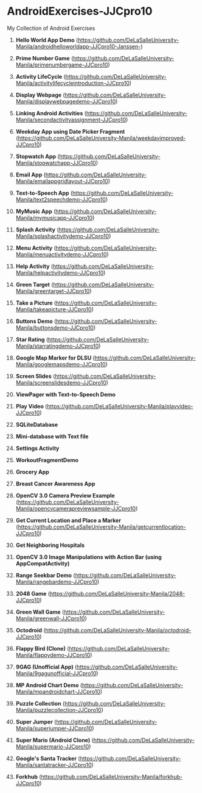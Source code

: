 # AndroidExercises-JJCpro10

My Collection of Android Exercises

1. **Hello World App Demo** (https://github.com/DeLaSalleUniversity-Manila/androidhelloworldapp-JJCpro10-Janssen-)
2. **Prime Number Game** (https://github.com/DeLaSalleUniversity-Manila/primenumbergame-JJCpro10)
3. **Activity LifeCycle** (https://github.com/DeLaSalleUniversity-Manila/activitylifecycleintroduction-JJCpro10)
4. **Display Webpage** (https://github.com/DeLaSalleUniversity-Manila/displaywebpagedemo-JJCpro10)
5. **Linking Android Activities** (https://github.com/DeLaSalleUniversity-Manila/secondactivityassignment-JJCpro10)
6. **Weekday App using Date Picker Fragment** (https://github.com/DeLaSalleUniversity-Manila/weekdayimproved-JJCpro10)
7. **Stopwatch App** (https://github.com/DeLaSalleUniversity-Manila/stopwatchapp-JJCpro10)
8. **Email App** (https://github.com/DeLaSalleUniversity-Manila/emailappgridlayout-JJCpro10)
9. **Text-to-Speech App** (https://github.com/DeLaSalleUniversity-Manila/text2speechdemo-JJCpro10)
10. **MyMusic App** (https://github.com/DeLaSalleUniversity-Manila/mymusicapp-JJCpro10)
11. **Splash Activity** (https://github.com/DeLaSalleUniversity-Manila/splashactivitydemo-JJCpro10)
12. **Menu Activity** (https://github.com/DeLaSalleUniversity-Manila/menuactivitydemo-JJCpro10)
13. **Help Activity** (https://github.com/DeLaSalleUniversity-Manila/helpactivitydemo-JJCpro10)
14. **Green Target** (https://github.com/DeLaSalleUniversity-Manila/greentarget-JJCpro10)
15. **Take a Picture** (https://github.com/DeLaSalleUniversity-Manila/takeapicture-JJCpro10)
16. **Buttons Demo** (https://github.com/DeLaSalleUniversity-Manila/buttonsdemo-JJCpro10)
17. **Star Rating** (https://github.com/DeLaSalleUniversity-Manila/starratingdemo-JJCpro10)
18. **Google Map Marker for DLSU** (https://github.com/DeLaSalleUniversity-Manila/googlemapsdemo-JJCpro10)
19. **Screen Slides** (https://github.com/DeLaSalleUniversity-Manila/screenslidesdemo-JJCpro10)
20. **ViewPager with Text-to-Speech Demo**
21. **Play Video** (https://github.com/DeLaSalleUniversity-Manila/playvideo-JJCpro10)
22. **SQLiteDatabase** 
23. **Mini-database with Text file** 
24. **Settings Activity** 
25. **WorkoutFragmentDemo** 
26. **Grocery App** 
27. **Breast Cancer Awareness App** 
28. **OpenCV 3.0 Camera Preview Example** (https://github.com/DeLaSalleUniversity-Manila/opencvcamerapreviewsample-JJCpro10)

34. **Get Current Location and Place a Marker** (https://github.com/DeLaSalleUniversity-Manila/getcurrentlocation-JJCpro10)
35. **Get Neighboring Hospitals** 

42. **OpenCV 3.0 Image Manipulations with Action Bar (using AppCompatActivity)**

47. **Range Seekbar Demo** (https://github.com/DeLaSalleUniversity-Manila/rangebardemo-JJCpro10)

91. **2048 Game** (https://github.com/DeLaSalleUniversity-Manila/2048-JJCpro10)
92. **Green Wall Game** (https://github.com/DeLaSalleUniversity-Manila/greenwall-JJCpro10)
93. **Octodroid** (https://github.com/DeLaSalleUniversity-Manila/octodroid-JJCpro10)
94. **Flappy Bird (Clone)** (https://github.com/DeLaSalleUniversity-Manila/flappydemo-JJCpro10)
95. **9GAG (Unofficial App)** (https://github.com/DeLaSalleUniversity-Manila/9gagunofficial-JJCpro10)
96. **MP Android Chart Demo** (https://github.com/DeLaSalleUniversity-Manila/mpandroidchart-JJCpro10)
97. **Puzzle Collection** (https://github.com/DeLaSalleUniversity-Manila/puzzlecollection-JJCpro10)
98. **Super Jumper** (https://github.com/DeLaSalleUniversity-Manila/superjumper-JJCpro10)
99. **Super Mario (Android Clone)** (https://github.com/DeLaSalleUniversity-Manila/supermario-JJCpro10)
100. **Google's Santa Tracker** (https://github.com/DeLaSalleUniversity-Manila/santatracker-JJCpro10)
101. **Forkhub** (https://github.com/DeLaSalleUniversity-Manila/forkhub-JJCpro10)
